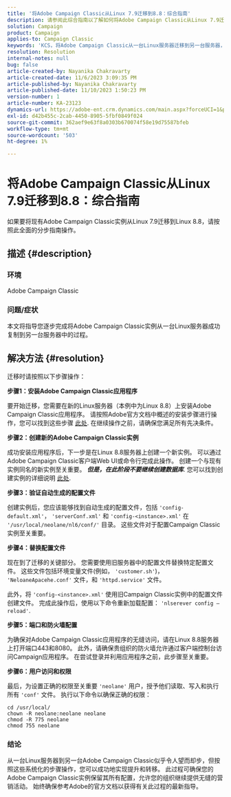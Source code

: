 ```yaml
---
title: '将Adobe Campaign Classic从Linux 7.9迁移到8.8：综合指南'
description: 请参阅此综合指南以了解如何将Adobe Campaign Classic从Linux 7.9迁移到8.8。
solution: Campaign
product: Campaign
applies-to: Campaign Classic
keywords: 'KCS，将Adobe Campaign Classic从一台Linux服务器迁移到另一台服务器，ACC，'
resolution: Resolution
internal-notes: null
bug: false
article-created-by: Nayanika Chakravarty
article-created-date: 11/6/2023 3:09:35 PM
article-published-by: Nayanika Chakravarty
article-published-date: 11/10/2023 1:50:23 PM
version-number: 1
article-number: KA-23123
dynamics-url: https://adobe-ent.crm.dynamics.com/main.aspx?forceUCI=1&pagetype=entityrecord&etn=knowledgearticle&id=6565317c-b67c-ee11-8179-6045bd006295
exl-id: d42b455c-2cab-4450-8905-5fbf0849f024
source-git-commit: 362aef9e63f8a0303b670074f58e19d75587bfeb
workflow-type: tm+mt
source-wordcount: '503'
ht-degree: 1%

---
```


# 将Adobe Campaign Classic从Linux 7.9迁移到8.8：综合指南


如果要将现有Adobe Campaign Classic实例从Linux 7.9迁移到Linux 8.8，请按照此全面的分步指南操作。

## 描述 {#description}


### 环境

Adobe Campaign Classic

### 问题/症状

本文将指导您逐步完成将Adobe Campaign Classic实例从一台Linux服务器成功复制到另一台服务器中的过程。


## 解决方法 {#resolution}


迁移时请按照以下步骤操作：

<b>步骤1：安装Adobe Campaign Classic应用程序</b>

要开始迁移，您需要在新的Linux服务器（本例中为Linux 8.8）上安装Adobe Campaign Classic应用程序。 请按照Adobe官方文档中概述的安装步骤进行操作，您可以找到这些步骤 [此处](https://experienceleague.adobe.com/docs/campaign-classic/using/installing-campaign-classic/install-campaign-on-prem/installing-campaign-in-linux-/prerequisites-of-campaign-installation-in-linux.html?lang=en). 在继续操作之前，请确保您满足所有先决条件。

<b>步骤2：创建新的Adobe Campaign Classic实例</b>

成功安装应用程序后，下一步是在Linux 8.8服务器上创建一个新实例。 可以通过Adobe Campaign Classic客户端Web UI或命令行完成此操作。 创建一个与现有实例同名的新实例至关重要。 <b>*但是，在此阶段不要继续创建数据库</b>*. 您可以找到创建实例的详细说明 [此处](https://experienceleague.adobe.com/docs/campaign-classic/using/installing-campaign-classic/appendices/command-lines.html?lang=en#creating-an-instance).

<b>步骤3：验证自动生成的配置文件</b>

创建实例后，您应该能够找到自动生成的配置文件，包括 `'config-default.xml'`， `'serverConf.xml'` 和 `'config-<instance>.xml'` 在 `'/usr/local/neolane/nl6/conf/'` 目录。 这些文件对于配置Campaign Classic实例至关重要。

<b>步骤4：替换配置文件</b>

现在到了迁移的关键部分。 您需要使用旧服务器中的配置文件替换特定配置文件。 这些文件包括环境变量文件(例如， `'customer.sh'`)， `'NeloaneApacehe.conf'` 文件，和 `'httpd.service'` 文件。

此外，将 `'config-<instance>.xml'` 使用旧Campaign Classic实例中的配置文件创建文件。 完成此操作后，使用以下命令重新加载配置： `'nlserever config – reload'`.

<b>步骤5：端口和防火墙配置</b>

为确保对Adobe Campaign Classic应用程序的无缝访问，请在Linux 8.8服务器上打开端口443和8080。 此外，请确保贵组织的防火墙允许通过客户端控制台访问Campaign应用程序。 在尝试登录并利用应用程序之前，此步骤至关重要。

<b>步骤6：用户访问和权限</b>

最后，为设置正确的权限至关重要 `'neolane'` 用户，授予他们读取、写入和执行所有 `'conf'` 文件。 执行以下命令以确保正确的权限：


```
cd /usr/local/
chown -R neolane:neolane neolane
chmod -R 775 neolane
chmod 755 neolane
```


### 结论

从一台Linux服务器到另一台Adobe Campaign Classic似乎令人望而却步，但按照这些系统化的步骤操作，您可以成功地实现提升和转移。 此过程可确保您的Adobe Campaign Classic实例保留其所有配置，允许您的组织继续提供无缝的营销活动。 始终确保参考Adobe的官方文档以获得有关此过程的最新指导。
